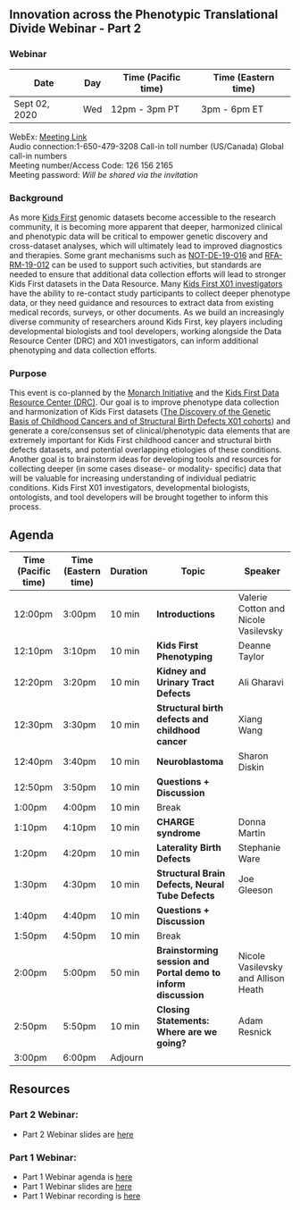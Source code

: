 
## Innovation across the Phenotypic Translational Divide Webinar - Part 2

### Webinar 

Date | Day | Time (Pacific time) | Time (Eastern time)
-- | -- | -- | --
Sept 02, 2020 | Wed | 12pm - 3pm PT | 3pm - 6pm ET 

WebEx:
[Meeting Link](https://nih.webex.com/nih/j.php?MTID=mc9202b256efc27b891c87e49a0c15bfc)  
Audio connection:1-650-479-3208  Call-in toll number (US/Canada) Global call-in numbers  
Meeting number/Access Code: 126 156 2165  
Meeting password: _Will be shared via the invitation_  

### Background

As more [Kids First](https://kidsfirstdrc.org/) genomic datasets become accessible to the research community, it is becoming more apparent that deeper, harmonized clinical and phenotypic data will be critical to empower genetic discovery and cross-dataset analyses, which will ultimately lead to improved diagnostics and therapies. 
Some grant mechanisms such as [NOT-DE-19-016](https://grants.nih.gov/grants/guide/notice-files/NOT-DE-19-016.html) and [RFA-RM-19-012](https://grants.nih.gov/grants/guide/rfa-files/RFA-RM-19-012.html) can be used to support such activities, but standards are needed to ensure that additional data collection efforts will lead to stronger Kids First datasets in the Data Resource. Many [Kids First X01 investigators](https://commonfund.nih.gov/kidsfirst/x01projects) have the ability to re-contact study participants to collect deeper phenotype data, or they need guidance and resources to extract data from existing medical records, surveys, or other documents. As we build an increasingly diverse community of researchers around Kids First, key players including developmental biologists and tool developers, working alongside the Data Resource Center (DRC) and X01 investigators, can inform additional phenotyping and data collection efforts. 

### Purpose

This event is co-planned by the [Monarch Initiative](https://monarchinitiative.org/) and the [Kids First Data Resource Center (DRC)](https://kidsfirstdrc.org/). Our goal is to improve phenotype data collection and harmonization of Kids First datasets ([The Discovery of the Genetic Basis of Childhood Cancers and of Structural Birth Defects X01 cohorts](https://commonfund.nih.gov/kidsfirst/x01projects)) and generate a core/consensus set of clinical/phenotypic data elements that are extremely important for Kids First childhood cancer and structural birth defects datasets, and potential overlapping etiologies of these conditions. Another goal is to brainstorm ideas for developing tools and resources for collecting deeper (in some cases disease- or modality- specific) data that will be valuable for increasing understanding of individual pediatric conditions. Kids First X01 investigators, developmental biologists, ontologists, and tool developers will be brought together to inform this process.  

## Agenda

Time (Pacific time) | Time (Eastern time) | Duration |  Topic | Speaker
-- | -- | -- | -- | --
12:00pm | 3:00pm | 10 min | **Introductions** | Valerie Cotton and Nicole Vasilevsky
12:10pm | 3:10pm | 10 min | **Kids First Phenotyping** | Deanne Taylor
12:20pm | 3:20pm | 10 min | **Kidney and Urinary Tract Defects** | Ali Gharavi
12:30pm | 3:30pm | 10 min | **Structural birth defects and childhood cancer** | Xiang Wang
12:40pm | 3:40pm | 10 min | **Neuroblastoma** | Sharon Diskin 
12:50pm | 3:50pm | 10 min | **Questions + Discussion**
1:00pm | 4:00pm | 10 min | Break 
1:10pm | 4:10pm | 10 min | **CHARGE syndrome** | Donna Martin
1:20pm | 4:20pm | 10 min | **Laterality Birth Defects** | Stephanie Ware
1:30pm | 4:30pm | 10 min | **Structural Brain Defects, Neural Tube Defects** | Joe Gleeson
1:40pm | 4:40pm | 10 min | **Questions + Discussion**
1:50pm | 4:50pm | 10 min | Break
2:00pm | 5:00pm | 50 min | **Brainstorming session and Portal demo to inform discussion** | Nicole Vasilevsky and Allison Heath
2:50pm | 5:50pm | 10 min | **Closing Statements: Where are we going?** | Adam Resnick
3:00pm | 6:00pm | Adjourn

## Resources

### Part 2 Webinar:

- Part 2 Webinar slides are [here](https://docs.google.com/presentation/d/1xp7swTPp_-Vv6t1zrDnT0z1G4frLfO4wYD-uBnioJvs/edit#slide=id.p1)

### Part 1 Webinar:

- Part 1 Webinar agenda is [here](https://monarch-initiative.github.io/phenomics/pages/clin-phen-webinar.html)
- Part 1 Webinar slides are [here](https://docs.google.com/presentation/d/1rJh6IQcVoPbSHOzZpxq7rC4qkU-VDx4d9XMu0F0udYI/edit#slide=id.p)  
- Part 1 Webinar recording is [here](https://www.youtube.com/watch?v=qaJQdb4JKfU&amp=&feature=youtu.be)






